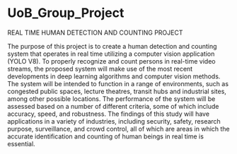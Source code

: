 # UoB_Group_Project
REAL TIME HUMAN DETECTION AND COUNTING PROJECT

The purpose of this project is to create a human detection and counting system that operates in real time utilizing a computer vision application (YOLO V8). To properly recognize and count persons in real-time video streams, the proposed system will make use of the most recent developments in deep learning algorithms and computer vision methods. The system will be intended to function in a range of environments, such as congested public spaces, lecture theatres, transit hubs and industrial sites, among other possible locations. The performance of the system will be assessed based on a number of different criteria, some of which include accuracy, speed, and robustness. The findings of this study will have applications in a variety of industries, including security, safety, research purpose, surveillance, and crowd control, all of which are areas in which the accurate identification and counting of human beings in real time is essential. 
